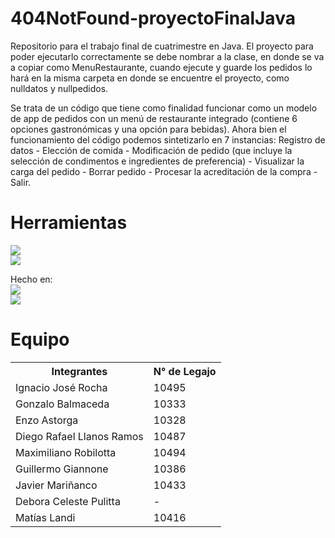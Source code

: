 # 404NotFound-proyectoFinalJava
Repositorio para el trabajo final de cuatrimestre en Java.
El proyecto para poder ejecutarlo correctamente se debe nombrar a la clase, en donde se va a copiar como MenuRestaurante, cuando ejecute y guarde los
pedidos lo hará en la misma carpeta en donde se encuentre el proyecto, como nulldatos y nullpedidos.

Se trata de un código que tiene como finalidad funcionar como un modelo de app de pedidos con un menú de restaurante integrado (contiene  6 opciones gastronómicas y una opción para bebidas).  Ahora bien el funcionamiento del código podemos sintetizarlo en  7 instancias: Registro de datos - Elección de comida - Modificación de pedido (que incluye la selección de condimentos e ingredientes de preferencia) - Visualizar la carga del pedido - Borrar pedido - Procesar la acreditación de la compra - Salir.

# Herramientas

![](https://camo.githubusercontent.com/ec0d32e85caf4723d5182a75338c89f85a2c3679aed0c46c9ee9fd1c8dc2a316/68747470733a2f2f696d672e736869656c64732e696f2f62616467652f6769742d2532334630353033332e7376673f7374796c653d666f722d7468652d6261646765266c6f676f3d676974266c6f676f436f6c6f723d7768697465)<br/>
![](https://camo.githubusercontent.com/f6d50128cb007f85916b7a899da5d94f654dce35a37331c8d28573aef46f4274/68747470733a2f2f696d672e736869656c64732e696f2f62616467652f6769746875622d2532333132313031312e7376673f7374796c653d666f722d7468652d6261646765266c6f676f3d676974687562266c6f676f436f6c6f723d7768697465)<br/>

Hecho en:  
![](https://camo.githubusercontent.com/ce205c0df37e83f68e425d28c4e391f2ae632c10a13521840c2f7745815963fa/68747470733a2f2f696d672e736869656c64732e696f2f62616467652f4e65744265616e734944452d3142364143362e7376673f7374796c653d666c61742d737175617265266c6f676f3d6170616368652d6e65746265616e732d696465266c6f676f436f6c6f723d7768697465)<br/>
![](https://camo.githubusercontent.com/d53156e501db2d5315974d994fd6469e650884f7cfd80771a933299b61276595/68747470733a2f2f696d672e736869656c64732e696f2f62616467652f4a6176612d2532334544384230302e7376673f7374796c653d666c61742d737175617265266c6f676f3d6f70656e6a646b266c6f676f436f6c6f723d7768697465)<br/>

# Equipo
<table>
  <tr>
    <th>Integrantes</th>
    <th>N° de Legajo</th>
  </tr>
  <tr>
    <td>Ignacio José Rocha</td>
    <td>10495</td>
  </tr>
  <tr>
    <td>Gonzalo Balmaceda</td>
    <td>10333</td>
  </tr>
  <tr>
    <td>Enzo Astorga</td>
    <td>10328</td>
  </tr>
  <tr>
    <td>Diego Rafael Llanos Ramos</td>
    <td>10487</td>
  </tr>
  <tr>
    <td>Maximiliano Robilotta</td>
    <td>10494</td>
  </tr>
  <tr>
    <td>Guillermo Giannone</td>
    <td>10386</td>
  </tr>
  <tr>
    <td>Javier Mariñanco</td>
    <td>10433</td>
  </tr>
  <tr>
    <td>Debora Celeste Pulitta</td>
    <td> - </td>
  </tr>
  <tr>
    <td>Matías Landi</td>
    <td>10416</td>
  </tr>
</table>
